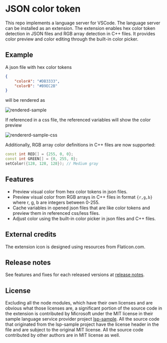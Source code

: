 # JSON color token

This repo implements a language server for VSCode. The language server can be installed as an extension. The extension enables hex color token detection in JSON files and RGB array detection in C++ files. It provides color preview and color editing through the built-in color picker.

## Example

A json file with hex color tokens

```json
{
	"colorA": "#DB3333",
	"colorB": "#B9EC2B"
}
```

will be rendered as

![rendered-sample](https://raw.githubusercontent.com/YECHUNAN/json-color-token/fc12dbcd57b628ee613bee86f9031500fc5fb870/testfiles/readme-sample-json.jpg)

If referenced in a css file, the referenced variables will show the color preview

![rendererd-sample-css](https://raw.githubusercontent.com/YECHUNAN/json-color-token/f0aa8b63417144abf99fcff37edada1e54e8dc96/images/readme-sample-css.jpg)

Additionally, RGB array color definitions in C++ files are now supported:

```cpp
const int RED[] = {255, 0, 0};
const int GREEN[] = {0, 255, 0};
setColor({128, 128, 128}); // Medium gray
```

## Features

- Preview visual color from hex color tokens in json files.
- Preview visual color from RGB arrays in C++ files in format `{r,g,b}` where r, g, b are integers between 0-255.
- Cache variables in opened json files that are like color tokens and preview them in referenced css/less files.
- Adjust color using the built-in color picker in json files and C++ files.

## External credits

The extension icon is designed using resources from Flaticon.com.

## Release notes

See features and fixes for each released versions at [release notes](https://github.com/YECHUNAN/json-color-token/blob/main/ReleaseNotes.md).

## License

Excluding all the node modules, which have their own licenses and are obvious what those licenses are, a significant portion of the source code in the extension is contributed by Microsoft under the MIT license in their sample language service provider project [lsp-sample](https://github.com/microsoft/vscode-extension-samples/tree/main/lsp-sample). All the source code that originated from the lsp-sample project have the license header in the file and are subject to the original MIT license. All the source code contributed by other authors are in MIT license as well.
